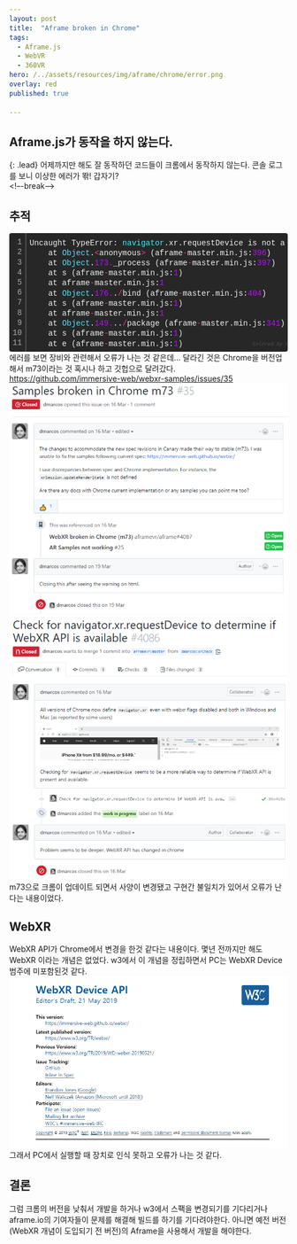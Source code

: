 ```yaml
---
layout: post
title:  "Aframe broken in Chrome"
tags:
  - Aframe.js
  - WebVR
  - 360VR
hero: /../assets/resources/img/aframe/chrome/error.png
overlay: red
published: true

---
```

## Aframe.js가 동작을 하지 않는다.
{: .lead}
어제까지만 해도 잘 동작하던 코드들이 크롬에서 동작하지 않는다. 콘솔 로그를 보니 이상한 에러가 똮! 갑자기?  
<!–-break-–>

## 추적
<div class="colorscripter-code" style="color:#f0f0f0; font-family:Consolas, 'Liberation Mono', Menlo, Courier, monospace !important; position:relative !important; overflow:auto"><table class="colorscripter-code-table" style="margin:0; padding:0; border:none; background-color:#272727; border-radius:4px;" cellspacing="0" cellpadding="0"><tr><td style="padding:6px; border-right:2px solid #4f4f4f"><div style="margin:0; padding:0; word-break:normal; text-align:right; color:#aaa; font-family:Consolas, 'Liberation Mono', Menlo, Courier, monospace !important; line-height:130%"><div style="line-height:130%">1</div><div style="line-height:130%">2</div><div style="line-height:130%">3</div><div style="line-height:130%">4</div><div style="line-height:130%">5</div><div style="line-height:130%">6</div><div style="line-height:130%">7</div><div style="line-height:130%">8</div><div style="line-height:130%">9</div><div style="line-height:130%">10</div><div style="line-height:130%">11</div></div></td><td style="padding:6px 0"><div style="margin:0; padding:0; color:#f0f0f0; font-family:Consolas, 'Liberation Mono', Menlo, Courier, monospace !important; line-height:130%"><div style="padding:0 6px; white-space:pre; line-height:130%">Uncaught&nbsp;TypeError:&nbsp;<span style="color:#4be6fa">navigator</span>.xr.requestDevice&nbsp;is&nbsp;not&nbsp;a&nbsp;<span style="color:#ff3399">function</span></div><div style="padding:0 6px; white-space:pre; line-height:130%">&nbsp;&nbsp;&nbsp;&nbsp;at&nbsp;<span style="color:#4be6fa">Object</span>.<span style="color:#0086b3"></span><span style="color:#ff3399">&lt;</span>anonymous<span style="color:#0086b3"></span><span style="color:#ff3399">&gt;</span>&nbsp;(aframe<span style="color:#0086b3"></span><span style="color:#ff3399">-</span>master.min.js:<span style="color:#c10aff">396</span>)</div><div style="padding:0 6px; white-space:pre; line-height:130%">&nbsp;&nbsp;&nbsp;&nbsp;at&nbsp;<span style="color:#4be6fa">Object</span>.<span style="color:#c10aff">173.</span>_process&nbsp;(aframe<span style="color:#0086b3"></span><span style="color:#ff3399">-</span>master.min.js:<span style="color:#c10aff">397</span>)</div><div style="padding:0 6px; white-space:pre; line-height:130%">&nbsp;&nbsp;&nbsp;&nbsp;at&nbsp;s&nbsp;(aframe<span style="color:#0086b3"></span><span style="color:#ff3399">-</span>master.min.js:<span style="color:#c10aff">1</span>)</div><div style="padding:0 6px; white-space:pre; line-height:130%">&nbsp;&nbsp;&nbsp;&nbsp;at&nbsp;aframe<span style="color:#0086b3"></span><span style="color:#ff3399">-</span>master.min.js:<span style="color:#c10aff">1</span></div><div style="padding:0 6px; white-space:pre; line-height:130%">&nbsp;&nbsp;&nbsp;&nbsp;at&nbsp;<span style="color:#4be6fa">Object</span>.<span style="color:#c10aff">176.</span>.<span style="color:#0086b3"></span><span style="color:#ff3399">/</span>bind&nbsp;(aframe<span style="color:#0086b3"></span><span style="color:#ff3399">-</span>master.min.js:<span style="color:#c10aff">404</span>)</div><div style="padding:0 6px; white-space:pre; line-height:130%">&nbsp;&nbsp;&nbsp;&nbsp;at&nbsp;s&nbsp;(aframe<span style="color:#0086b3"></span><span style="color:#ff3399">-</span>master.min.js:<span style="color:#c10aff">1</span>)</div><div style="padding:0 6px; white-space:pre; line-height:130%">&nbsp;&nbsp;&nbsp;&nbsp;at&nbsp;aframe<span style="color:#0086b3"></span><span style="color:#ff3399">-</span>master.min.js:<span style="color:#c10aff">1</span></div><div style="padding:0 6px; white-space:pre; line-height:130%">&nbsp;&nbsp;&nbsp;&nbsp;at&nbsp;<span style="color:#4be6fa">Object</span>.<span style="color:#c10aff">149.</span>..<span style="color:#0086b3"></span><span style="color:#ff3399">/</span>package&nbsp;(aframe<span style="color:#0086b3"></span><span style="color:#ff3399">-</span>master.min.js:<span style="color:#c10aff">341</span>)</div><div style="padding:0 6px; white-space:pre; line-height:130%">&nbsp;&nbsp;&nbsp;&nbsp;at&nbsp;s&nbsp;(aframe<span style="color:#0086b3"></span><span style="color:#ff3399">-</span>master.min.js:<span style="color:#c10aff">1</span>)</div><div style="padding:0 6px; white-space:pre; line-height:130%">&nbsp;&nbsp;&nbsp;&nbsp;at&nbsp;e&nbsp;(aframe<span style="color:#0086b3"></span><span style="color:#ff3399">-</span>master.min.js:<span style="color:#c10aff">1</span>)</div></div><div style="text-align:right; margin-top:-13px; margin-right:5px; font-size:9px; font-style:italic"><a href="http://colorscripter.com/info#e" target="_blank" style="color:#4f4f4f; text-decoration:none">Colored by Color Scripter</a></div></td><td style="vertical-align:bottom; padding:0 2px 4px 0"><a href="http://colorscripter.com/info#e" target="_blank" style="text-decoration:none; color:white"><span style="font-size:9px; word-break:normal; background-color:#4f4f4f; color:white; border-radius:10px; padding:1px">cs</span></a></td></tr></table></div>
에러를 보면 장비와 관련해서 오류가 나는 것 같은데... 달라긴 것은 Chrome을 버전업 해서 m73이라는 것 혹시나 하고 깃헙으로 달려갔다. 
<a href='https://github.com/immersive-web/webxr-samples/issues/35'>https://github.com/immersive-web/webxr-samples/issues/35</a>
<img src='/../assets/resources/img/aframe/chrome/m73.png' alt='m73'>

<img src='/../assets/resources/img/aframe/chrome/forChrome.png' alt='forChrome'>
m73으로 크롬이 업데이트 되면서 사양이 변경됐고 구현간 불일치가 있어서 오류가 난다는 내용이었다. 

## WebXR
WebXR API가 Chrome에서 변경을 한것 같다는 내용이다. 몇년 전까지만 해도 WebXR 이라는 개념은 없었다. w3에서 이 개념을 정립하면서 PC는 WebXR Device 범주에 미포함된것 같다.
<a href='https://immersive-web.github.io/webxr/#xr-device-concept'><img src='/../assets/resources/img/aframe/chrome/w3.png' alt='w3'></a>
그래서 PC에서 실행할 때 장치로 인식 못하고 오류가 나는 것 같다.

## 결론
그럼 크롬의 버전을 낮춰서 개발을 하거나 w3에서 스팩을 변경되기를 기다리거나 aframe.io의 기여자들이 문제를 해결해 빌드를 하기를 기다려야한다. 아니면 예전 버전(WebXR 개념이 도입되기 전 버전)의 Aframe을 사용해서 개발을 해야한다.


